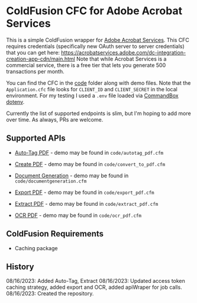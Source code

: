 # ColdFusion CFC for Adobe Acrobat Services

This is a simple ColdFusion wrapper for [Adobe Acrobat Services](https://developer.adobe.com/document-services/homepage). This CFC requires credentials (specifically new OAuth server to server credentials) that you can get here: <https://acrobatservices.adobe.com/dc-integration-creation-app-cdn/main.html> Note that while Acrobat Services is a commercial service, there is a free tier that lets you generate 500 transactions per month.

You can find the CFC in the [code](/code) folder along with demo files. Note that the `Application.cfc` file looks for `CLIENT_ID` and `CLIENT_SECRET` in the local environment. For my testing I used a `.env` file loaded via [CommandBox dotenv](https://www.forgebox.io/view/commandbox-dotenv).

Currently the list of supported endpoints is slim, but I'm hoping to add more over time. As always, PRs are welcome.

## Supported APIs

* [Auto-Tag PDF](https://developer.adobe.com/document-services/docs/overview/pdf-accessibility-auto-tag-api/) - demo may be found in `code/autotag_pdf.cfm`

* [Create PDF](https://developer.adobe.com/document-services/docs/overview/pdf-services-api/howtos/create-pdf/) - demo may be found in `code/convert_to_pdf.cfm`

* [Document Generation](https://developer.adobe.com/document-services/apis/doc-generation/) - demo may be found in `code/documentgeneration.cfm`

* [Export PDF](https://developer.adobe.com/document-services/docs/overview/pdf-services-api/howtos/export-pdf/) - demo may be found in `code/export_pdf.cfm`

* [Extract PDF](https://developer.adobe.com/document-services/docs/overview/pdf-extract-api/) - demo may be found in `code/extract_pdf.cfm`

* [OCR PDF](https://developer.adobe.com/document-services/docs/overview/pdf-services-api/howtos/ocr-pdf/) - demo may be found in `code/ocr_pdf.cfm`


## ColdFusion Requirements

* Caching package

## History

08/16/2023: Added Auto-Tag, Extract
08/16/2023: Updated access token caching strategy, added export and OCR, added apiWraper for job calls.
08/16/2023: Created the repository.